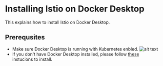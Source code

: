 
# Installing Istio on Docker Desktop

This explains how to install Istio on Docker Desktop.

## Prerequsites
* Make sure Docker Desktop is running with Kubernetes enbled.
![alt text](./k8s-on-docker-desktop.jpg "K8S on Docker Desktop")
* If you don't have Docker Desktop installed, please follow [these](https://docs.docker.com/desktop/) instucions to install.


